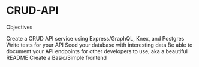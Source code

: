 # CRUD-API
Objectives

Create a CRUD API service using Express/GraphQL, Knex, and Postgres
Write tests for your API
Seed your database with interesting data
Be able to document your API endpoints for other developers to use, aka a beautiful README
Create a Basic/Simple frontend
